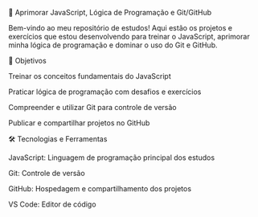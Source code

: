 🚀 Aprimorar JavaScript, Lógica de Programação e Git/GitHub

Bem-vindo ao meu repositório de estudos! Aqui estão os projetos e exercícios que estou desenvolvendo para treinar o  JavaScript, aprimorar minha lógica de programação e dominar o uso do Git e GitHub.

📌 Objetivos

Treinar os conceitos fundamentais do JavaScript

Praticar lógica de programação com desafios e exercícios

Compreender e utilizar Git para controle de versão

Publicar e compartilhar projetos no GitHub



🛠 Tecnologias e Ferramentas

JavaScript: Linguagem de programação principal dos estudos

Git: Controle de versão

GitHub: Hospedagem e compartilhamento dos projetos

VS Code: Editor de código
